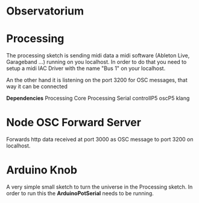 # Observatorium

# Processing

The processing sketch is sending midi data a midi software (Ableton Live, Garageband …) running on you localhost. 
In order to do that you need to setup a midi IAC Driver with the name "Bus 1" on your localhost.

An the other hand it is listening on the port 3200 for OSC messages, that way it can be connected 

**Dependencies**
Processing Core
Processing Serial
controlIP5
oscP5
klang

# Node OSC Forward Server

Forwards http data received at port 3000 as OSC message to port 3200 on localhost.

# Arduino Knob

A very simple small sketch to turn the universe in the Processing sketch.
In order to run this the **ArduinoPotSerial** needs to be running.
